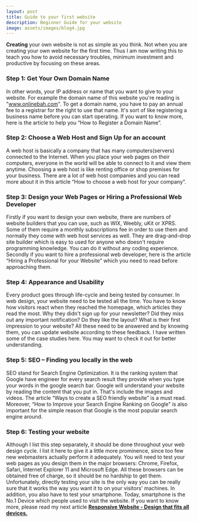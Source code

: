 ```yaml
---
layout: post
title: Guide to your first website
description: Beginner Guide for your website
image: assets/images/blog4.jpg
---
```


<strong>Creating</strong> your own website is not as simple as you think. Not when you are creating your own website for the first time. Thus I am now writing this to teach you how to avoid necessary troubles, minimum investment and productive by focusing on these areas. 

<h3><strong>Step 1: Get Your Own Domain Name</strong></h3>

In other words, your IP address or name that you want to give to your website. For example the domain name of this website you're reading is "www.onlinebah.com". To get a domain name, you have to pay an annual fee to a registrar for the right to use that name. It's sort of like registering a business name before you can start operating. If you want to know more, here is the article to help you “How to Register a Domain Name”. 

<h3><strong>Step 2: Choose a Web Host and Sign Up for an account</strong></h3>

A web host is basically a company that has many computers(servers) connected to the Internet. When you place your web pages on their computers, everyone in the world will be able to connect to it and view them anytime. Choosing a web host is like renting office or shop premises for your business. There are a lot of web host companies and you can read more about it in this article “How to choose a web host for your company”. 

<h3><strong>Step 3: Design your Web Pages or Hiring a Professional Web Developer</strong></h3>

Firstly if you want to design your own website, there are numbers of website builders that you can use, such as WIX, Weebly, uKit or XPRS. Some of them require a monthly subscriptions fee in order to use them and normally they come with web host services as well. They are drag-and-drop site builder which is easy to used for anyone who doesn't require programming knowledge. You can do it without any coding experience. 
Secondly if you want to hire a professional web developer, here is the article “Hiring a Professional for your Website” which you need to read before approaching them. 

<h3><strong>Step 4: Appearance and Usability</strong></h3>

Every product goes through life-cycle and being tested by consumer. In web design, your website need to be tested all the time. You have to know how visitors react when they reached the homepage, which articles they read the most. Why they didn't sign up for your newsletter? Did they miss out any important notification? Do they like the layout? What is their first impression to your website? All these need to be answered and by knowing them, you can update website according to these feedback. I have written some of the case studies here. You may want to check it out for better understanding. 

<h3><strong>Step 5: SEO – Finding you locally in the web</strong></h3>

SEO stand for Search Engine Optimization. It is the ranking system that Google have engineer for every search result they provide when you type your words in the google search bar. Google will understand your website by reading the content that you put in. That's include the images and videos. The article “Ways to create a SEO friendly website” is a must read. Moreover, “How to Improve your Search Engine Ranking on Google" is also important for the simple reason that Google is the most popular search engine around.

<h3><strong>Step 6: Testing your website</strong></h3>

Although I list this step separately, it should be done throughout your web design cycle. I list it here to give it a little more prominence, since too few new webmasters actually perform it adequately. You will need to test your web pages as you design them in the major browsers: Chrome, Firefox, Safari, Internet Explorer 11 and Microsoft Edge. All these browsers can be obtained free of charge, so it should be no hardship to get them. Unfortunately, directly testing your site is the only way you can be really sure that it works the way you want it to on your visitors' machines. In addition, you also have to test your smartphone. Today, smartphone is the No.1 Device which people used to visit the website. If you want to know more, please read my next article <strong><a href="{{ site.baseurl }}/2017/04/20/Responsive_Website.html">Responsive Website - Design that fits all devices.</a></strong>
